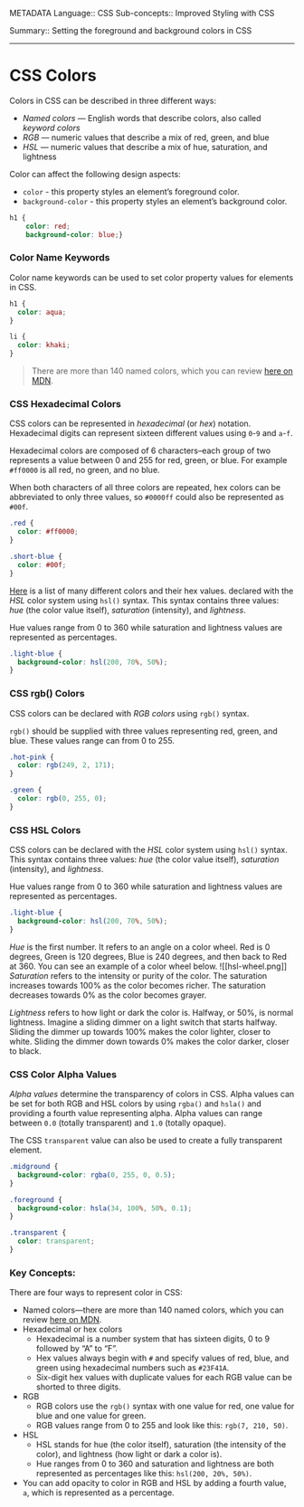 METADATA
Language:: CSS
Sub-concepts:: Improved Styling with CSS

Summary:: Setting the foreground and background colors in CSS


---
# CSS Colors
Colors in CSS can be described in three different ways:

- _Named colors_ — English words that describe colors, also called _keyword colors_
- _RGB_ — numeric values that describe a mix of red, green, and blue
- _HSL_ — numeric values that describe a mix of hue, saturation, and lightness

Color can affect the following design aspects:
- `color` - this property styles an element’s foreground color.
- `background-color` - this property styles an element’s background color.

```css
h1 {
	color: red;
	background-color: blue;}
```


### Color Name Keywords

Color name keywords can be used to set color property values for elements in CSS.
```css
h1 {
  color: aqua;
}

li {
  color: khaki;
}
```
>There are more than 140 named colors, which you can review [here on MDN](https://developer.mozilla.org/en-US/docs/Web/CSS/named-color).

### CSS Hexadecimal Colors

CSS colors can be represented in _hexadecimal_ (or _hex_) notation. Hexadecimal digits can represent sixteen different values using `0`-`9` and `a`-`f`.

Hexadecimal colors are composed of 6 characters–each group of two represents a value between 0 and 255 for red, green, or blue. For example `#ff0000` is all red, no green, and no blue.

When both characters of all three colors are repeated, hex colors can be abbreviated to only three values, so `#0000ff` could also be represented as `#00f`.
```css
.red {
  color: #ff0000;
}

.short-blue {
  color: #00f;
}
```
[Here](https://developer.mozilla.org/en-US/docs/Web/CSS/color_value) is a list of many different colors and their hex values.
 declared with the _HSL_ color system using `hsl()` syntax. This syntax contains three values: _hue_ (the color value itself), _saturation_ (intensity), and _lightness_.

Hue values range from 0 to 360 while saturation and lightness values are represented as percentages.
```css
.light-blue {
  background-color: hsl(200, 70%, 50%);
}
```

### CSS rgb() Colors

CSS colors can be declared with _RGB colors_ using `rgb()` syntax.

`rgb()` should be supplied with three values representing red, green, and blue. These values range can from 0 to 255.
```css
.hot-pink {
  color: rgb(249, 2, 171);
}

.green {
  color: rgb(0, 255, 0);
}
```


### CSS HSL Colors

CSS colors can be declared with the _HSL_ color system using `hsl()` syntax. This syntax contains three values: _hue_ (the color value itself), _saturation_ (intensity), and _lightness_.

Hue values range from 0 to 360 while saturation and lightness values are represented as percentages.
```css
.light-blue {
  background-color: hsl(200, 70%, 50%);
}
```

_Hue_ is the first number. It refers to an angle on a color wheel. Red is 0 degrees, Green is 120 degrees, Blue is 240 degrees, and then back to Red at 360. You can see an example of a color wheel below.
![[hsl-wheel.png]]
_Saturation_ refers to the intensity or purity of the color. The saturation increases towards 100% as the color becomes richer. The saturation decreases towards 0% as the color becomes grayer.

_Lightness_ refers to how light or dark the color is. Halfway, or 50%, is normal lightness. Imagine a sliding dimmer on a light switch that starts halfway. Sliding the dimmer up towards 100% makes the color lighter, closer to white. Sliding the dimmer down towards 0% makes the color darker, closer to black.
### CSS Color Alpha Values

_Alpha values_ determine the transparency of colors in CSS. Alpha values can be set for both RGB and HSL colors by using `rgba()` and `hsla()` and providing a fourth value representing alpha. Alpha values can range between `0.0` (totally transparent) and `1.0` (totally opaque).

The CSS `transparent` value can also be used to create a fully transparent element.
```css
.midground {
  background-color: rgba(0, 255, 0, 0.5);
}

.foreground {
  background-color: hsla(34, 100%, 50%, 0.1);
}

.transparent {
  color: transparent;
}
```

### Key Concepts:
There are four ways to represent color in CSS:

- Named colors—there are more than 140 named colors, which you can review [here on MDN](https://developer.mozilla.org/en-US/docs/Web/CSS/named-color).
- Hexadecimal or hex colors
    - Hexadecimal is a number system that has sixteen digits, 0 to 9 followed by “A” to “F”.
    - Hex values always begin with `#` and specify values of red, blue, and green using hexadecimal numbers such as `#23F41A`.
    - Six-digit hex values with duplicate values for each RGB value can be shorted to three digits.
- RGB
    - RGB colors use the `rgb()` syntax with one value for red, one value for blue and one value for green.
    - RGB values range from 0 to 255 and look like this: `rgb(7, 210, 50)`.
- HSL
    - HSL stands for hue (the color itself), saturation (the intensity of the color), and lightness (how light or dark a color is).
    - Hue ranges from 0 to 360 and saturation and lightness are both represented as percentages like this: `hsl(200, 20%, 50%)`.
- You can add opacity to color in RGB and HSL by adding a fourth value, `a`, which is represented as a percentage.

